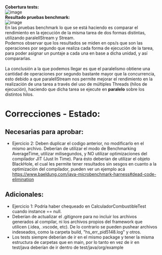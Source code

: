 <b>Cobertura tests:</b>
<br>
![image](https://github.com/mijaelsegura03/ucse-prog2-2023-U2-Segura/assets/130618172/e91fdf3d-3013-4d48-a63d-40160240722e)
<br>
<b>Resultado pruebas benchmark:</b>
<br>
![image](https://github.com/mijaelsegura03/ucse-prog2-2023-U2-Segura/assets/130618172/261caa56-39ba-4f1b-b6f3-d01abc81aa2d)
<br>
En las pruebas benchmark lo que se está haciendo es comparar el rendimiento en la ejecución de la misma tarea de dos formas distintas, utilizando paralellStream y Stream.
<br>
Podemos observar que los resultados se miden en ops/s que son las operaciones por segundo que realiza cada forma de ejecución de la tarea, para poder asignar un puntaje a cada una en base a dicha unidad, y así compararlas.
<br>
<br>
La conclusión a la que podemos llegar es que el paralelismo obtiene una cantidad de operaciones por segundo bastante mayor que la concurrencia, esto debido a que paralellStream nos permite
mejorar el rendimiento en la realización de una tarea a través del uso de múltiples Threads (hilos de ejecución), haciendo que dicha tarea se ejecute en <b>paralelo</b> sobre los distintos
hilos.


# Correcciones - Estado: 
## Necesarias para aprobar:
- Ejercicio 2: Deben duplicar el codigo anterior, no modificarlo en el mismo archivo. Deberían de utilizar el modo de Benchmarking AverageTime, utilizar milisegundos, y NO utilizar optimizaciones del compilador JIT (Just In Time). Para ésto deberían de utilizar el objeto BlackHole, el cual les permite tener resultados sin sesgos en cuanto a la optimización del compilador, pueden ver un ejemplo acá https://www.baeldung.com/java-microbenchmark-harness#dead-code-elimination 

## Adicionales:
- Ejercicio 1: Podría haber chequeado en CalculadorCombustibleTest cuando instance == null.
- Deberían de actualizar el .gitignore para no incluir los archivos generados al compilar, ni los archivos propios del framework que utilicen (.idea, .vscode, etc). De lo contrario se pueden pushear archivos indeseados, como la carpeta build, "hs_err_pid5148.log" y otros.
- Los tests siempre deberían de ir en el mismo package y tener la misma estructura de carpetas que en main, por lo tanto en vez de ir en test/java deberían de ir dentro de test/java/org/example